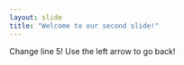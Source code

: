 ```yaml
---
layout: slide
title: "Welcome to our second slide!"
---
```

Change line 5!
Use the left arrow to go back!